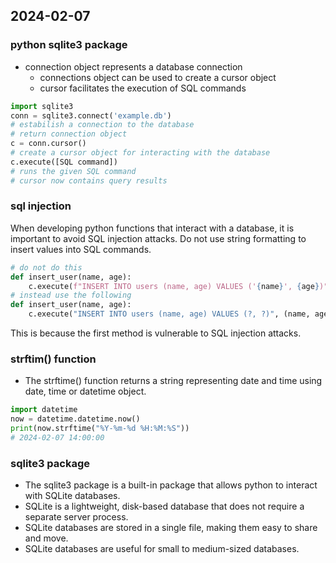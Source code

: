 ## 2024-02-07

### python sqlite3 package 
- connection object represents a database connection
    - connections object can be used to create a cursor object
    - cursor facilitates the execution of SQL commands

```python
import sqlite3
conn = sqlite3.connect('example.db')
# estabilish a connection to the database
# return connection object
c = conn.cursor()
# create a cursor object for interacting with the database
c.execute([SQL command])
# runs the given SQL command
# cursor now contains query results
```

### sql injection
When developing python functions that interact with a database, it is important to avoid SQL injection attacks.
Do not use string formatting to insert values into SQL commands. 
```python
# do not do this
def insert_user(name, age):
    c.execute(f"INSERT INTO users (name, age) VALUES ('{name}', {age})")
# instead use the following
def insert_user(name, age):
    c.execute("INSERT INTO users (name, age) VALUES (?, ?)", (name, age))
```
This is because the first method is vulnerable to SQL injection attacks.

### strftim() function

- The strftime() function returns a string representing date and time using date, time or datetime object.

```python
import datetime
now = datetime.datetime.now()
print(now.strftime("%Y-%m-%d %H:%M:%S"))
# 2024-02-07 14:00:00
```

### sqlite3 package

- The sqlite3 package is a built-in package that allows python to interact with SQLite databases.
- SQLite is a lightweight, disk-based database that does not require a separate server process.
- SQLite databases are stored in a single file, making them easy to share and move.
- SQLite databases are useful for small to medium-sized databases.

